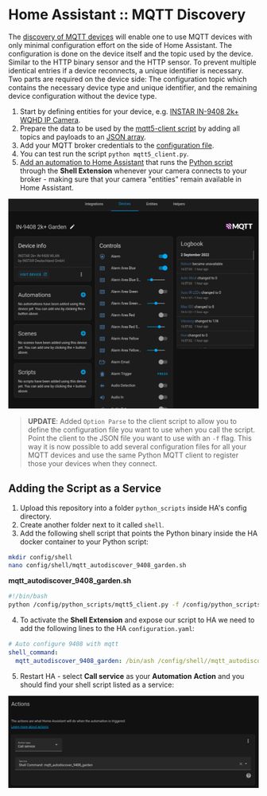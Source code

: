 # Home Assistant :: MQTT Discovery 

The [discovery of MQTT devices](https://www.home-assistant.io/docs/mqtt/discovery/) will enable one to use MQTT devices with only minimal configuration effort on the side of Home Assistant. The configuration is done on the device itself and the topic used by the device. Similar to the HTTP binary sensor and the HTTP sensor. To prevent multiple identical entries if a device reconnects, a unique identifier is necessary. Two parts are required on the device side: The configuration topic which contains the necessary device type and unique identifier, and the remaining device configuration without the device type.


1. Start by defining entities for your device, e.g. [INSTAR IN-9408 2k+ WQHD IP Camera](https://mpolinowski.github.io/docs/IoT-and-Machine-Learning/Home_Automation/2022-07-10-home-assistant-mqtt-autodiscovery-part-i/2022-07-10).
2. Prepare the data to be used by the [mqtt5-client script](https://github.com/mpolinowski/ha-mqtt-python/blob/master/mqtt5_client.py) by adding all topics and payloads to an [JSON array](https://github.com/mpolinowski/ha-mqtt-python/blob/master/config_topics.json).
3. Add your MQTT broker credentials to the [configuration file](https://github.com/mpolinowski/ha-mqtt-python/blob/master/config.py).
4. You can test run the script `python mqtt5_client.py`.
5. [Add an automation to Home Assistant](https://mpolinowski.github.io/docs/IoT-and-Machine-Learning/Home_Automation/2022-07-11-home-assistant-mqtt-autodiscovery-part-ii/2022-07-11) that runs the [Python script](https://mpolinowski.github.io/docs/IoT-and-Machine-Learning/Home_Automation/2022-07-12-home-assistant-mqtt-python/2022-07-12) through the __Shell Extension__ whenever your camera connects to your broker - making sure that your camera "entities" remain available in Home Assistant.


![Home Assistant :: MQTT Discovery :: INSTAR IN-9408 2k+ WQHD IP Camera](./0b17b43cb5ba9a3ebe4046abffd7947ed8984b44.png)


> __UPDATE__: Added `Option Parse` to the client script to allow you to define the configuration file you want to use when you call the script. Point the client to the JSON file you want to use with an `-f` flag. This way it is now possible to add several configuration files for all your MQTT devices and use the same Python MQTT client to register those your devices when they connect.


## Adding the Script as a Service

1. Upload this repository into a folder `python_scripts` inside HA's config directory.
2. Create another folder next to it called `shell`.
3. Add the following shell script that points the Python binary inside the HA docker container to your Python script:

```bash
mkdir config/shell
nano config/shell/mqtt_autodiscover_9408_garden.sh
```

__mqtt_autodiscover_9408_garden.sh__


```bash
#!/bin/bash
python /config/python_scripts/mqtt5_client.py -f /config/python_scripts/test.json
```


4. To activate the __Shell Extension__ and expose our script to HA we need to add the following lines to the HA `configuration.yaml`:


```yml
# Auto configure 9408 with mqtt
shell_command:
  mqtt_autodiscover_9408_garden: /bin/ash /config/shell//mqtt_autodiscover_9408_garden.sh
```


5. Restart HA - select __Call service__ as your __Automation__ __Action__ and you should find your shell script listed as a service:


![Home Assistant :: MQTT Discovery :: INSTAR IN-9408 2k+ WQHD IP Camera](./05-c3cdfe3af5ad13e0275c177afd63b5bb.png)